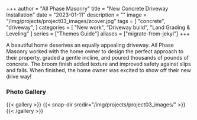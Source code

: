 +++
author = "All Phase Masonry"
title = "New Concrete Driveway Installation"
date = "2023-01-11"
description = ""
image = "/img/projects/project03_images/zcover.jpg"
tags = [
    "concrete",
    "driveway",
]
categories = [
    "New work",
    "Driveway build",
	  "Land Grading & Leveling"
]
series = ["Themes Guide"]
aliases = ["migrate-from-jekyl"]
+++

A beautiful home deserives an equally appealing driveway.  All Phase Masonry worked with the home owner to design the perfect approach to their property, graded a gentle incline, and poured thousands of pounds of concrete.  The broom finish added texture and improved safety against slips and falls.  When finished, the home owner was excited to show off their new drive way!

### Photo Gallery ###

{{< gallery >}}
  {{< snap-dir srcdir="/img/projects/project03_images/" >}}
{{< /gallery >}}

